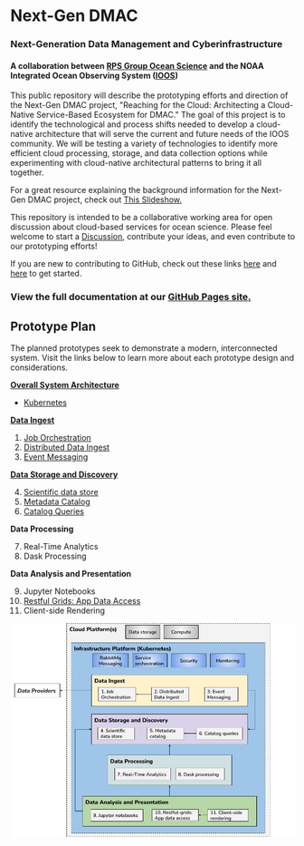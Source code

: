 # Next-Gen DMAC
### Next-Generation Data Management and Cyberinfrastructure
#### A collaboration between [RPS Group Ocean Science](https://www.rpsgroup.com/services/oceans-and-coastal/) and the NOAA Integrated Ocean Observing System ([IOOS](https://ioos.noaa.gov/))
This public repository will describe the prototyping efforts and direction of the Next-Gen DMAC project, "Reaching for the Cloud: Architecting a Cloud-Native Service-Based Ecosystem for DMAC." The goal of this project is to identify the technological and process shifts needed to develop a cloud-native architecture that will serve the current and future needs of the IOOS community. We will be testing a variety of technologies to identify more efficient cloud processing, storage, and data collection options while experimenting with cloud-native architectural patterns to bring it all together.

For a great resource explaining the background information for the Next-Gen DMAC project, check out [This Slideshow.](https://github.com/asascience-open/nextgen-dmac/blob/main/docs/DMAC%20NextGen%20Background%20Info.pdf)

This repository is intended to be a collaborative working area for open discussion about cloud-based services for ocean science. Please feel welcome to start a [Discussion](https://github.com/asascience-open/nextgen-dmac/discussions), contribute your ideas, and even contribute to our prototyping efforts!

If you are new to contributing to GitHub, check out these links [here](https://docs.github.com/en/pull-requests/collaborating-with-pull-requests/proposing-changes-to-your-work-with-pull-requests/creating-a-pull-request) and [here](https://www.youtube.com/watch?v=gvvvdearAPE) to get started.

### View the full documentation at our [GitHub Pages site.](https://asascience-open.github.io/nextgen-dmac/)

## Prototype Plan

The planned prototypes seek to demonstrate a modern, interconnected system. Visit the links below to learn more about each prototype design and considerations.

**[Overall System Architecture](https://asascience-open.github.io/nextgen-dmac/architecture/architecture.html)**
- [Kubernetes](https://asascience-open.github.io/nextgen-dmac/architecture/kubernetes.html)

**[Data Ingest](https://asascience-open.github.io/nextgen-dmac/ingest/ingest.html)**

1. [Job Orchestration](https://asascience-open.github.io/nextgen-dmac/ingest/orchestration.html)
2. [Distributed Data Ingest](https://asascience-open.github.io/nextgen-dmac/ingest/distributed.html)
3. [Event Messaging](https://asascience-open.github.io/nextgen-dmac/ingest/events.html)

**[Data Storage and Discovery](https://asascience-open.github.io/nextgen-dmac/metadata/storage-and-discovery.html)**

4.  [Scientific data store](https://asascience-open.github.io/nextgen-dmac/metadata/data-formats.html)
5.  [Metadata Catalog](https://asascience-open.github.io/nextgen-dmac/metadata/catalog.html)
6.  [Catalog Queries](https://asascience-open.github.io/nextgen-dmac/metadata/queries.html)

**Data Processing**

7. Real-Time Analytics
8. Dask Processing

**Data Analysis and Presentation**

9. Jupyter Notebooks
10. [Restful Grids: App Data Access](https://asascience-open.github.io/nextgen-dmac/analysis/data-access.html)
11. Client-side Rendering

![Prototype diagram](/docs/assets/prototype-diagram.png)

